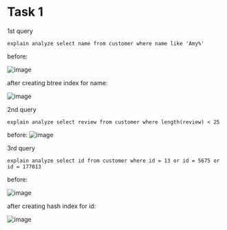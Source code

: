 # Task 1
1st query 
```
explain analyze select name from customer where name like 'Amy%'
```
before:

![image](https://user-images.githubusercontent.com/54617201/162434062-a3f717b4-f596-4844-8d47-33c1471db077.png)

after creating btree index for name:

![image](https://user-images.githubusercontent.com/54617201/162436083-6a07e0aa-382c-4c6b-89a2-031ad076d434.png)

2nd query
```
explain analyze select review from customer where length(review) < 25
```
before:
![image](https://user-images.githubusercontent.com/54617201/162434392-d52eac6a-71b5-43c3-ae3b-60139621d7e9.png)

3rd query 
```
explain analyze select id from customer where id = 13 or id = 5675 or id = 177013
```
before:

![image](https://user-images.githubusercontent.com/54617201/162434550-05f19c52-edd0-459c-8968-09de73ca24fd.png)

after creating hash index for id:

![image](https://user-images.githubusercontent.com/54617201/162435326-28eb1cd0-981b-48cf-be64-acd51d218ebb.png)

